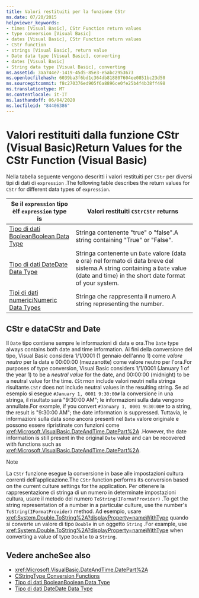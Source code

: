 ```yaml
---
title: Valori restituiti per la funzione CStr
ms.date: 07/20/2015
helpviewer_keywords:
- times [Visual Basic], CStr Function return values
- type conversion [Visual Basic]
- dates [Visual Basic], CStr Function return values
- CStr function
- strings [Visual Basic], return value
- Date data type [Visual Basic], converting
- dates [Visual Basic]
- String data type [Visual Basic], converting
ms.assetid: 3aa744e7-1419-45d5-85e3-e5abc2953673
ms.openlocfilehash: 6039ba3f6bd1c364db818807604ee0851bc23d50
ms.sourcegitcommit: f8c270376ed905f6a8896ce0fe25b4f4b38ff498
ms.translationtype: MT
ms.contentlocale: it-IT
ms.lasthandoff: 06/04/2020
ms.locfileid: "84406386"
---
```

# <a name="return-values-for-the-cstr-function-visual-basic"></a><span data-ttu-id="f5e9f-102">Valori restituiti dalla funzione CStr (Visual Basic)</span><span class="sxs-lookup"><span data-stu-id="f5e9f-102">Return Values for the CStr Function (Visual Basic)</span></span>
<span data-ttu-id="f5e9f-103">Nella tabella seguente vengono descritti i valori restituiti per `CStr` per diversi tipi di dati di `expression` .</span><span class="sxs-lookup"><span data-stu-id="f5e9f-103">The following table describes the return values for `CStr` for different data types of `expression`.</span></span>  
  
|<span data-ttu-id="f5e9f-104">Se il `expression` tipo è</span><span class="sxs-lookup"><span data-stu-id="f5e9f-104">If `expression` type is</span></span>|<span data-ttu-id="f5e9f-105">Valori restituiti `CStr`</span><span class="sxs-lookup"><span data-stu-id="f5e9f-105">`CStr` returns</span></span>|  
|-----------------------------|--------------------|  
|[<span data-ttu-id="f5e9f-106">Tipo di dati Boolean</span><span class="sxs-lookup"><span data-stu-id="f5e9f-106">Boolean Data Type</span></span>](../data-types/boolean-data-type.md)|<span data-ttu-id="f5e9f-107">Stringa contenente "true" o "false".</span><span class="sxs-lookup"><span data-stu-id="f5e9f-107">A string containing "True" or "False".</span></span>|  
|[<span data-ttu-id="f5e9f-108">Tipo di dati Date</span><span class="sxs-lookup"><span data-stu-id="f5e9f-108">Date Data Type</span></span>](../data-types/date-data-type.md)|<span data-ttu-id="f5e9f-109">Stringa contenente un `Date` valore (data e ora) nel formato di data breve del sistema.</span><span class="sxs-lookup"><span data-stu-id="f5e9f-109">A string containing a `Date` value (date and time) in the short date format of your system.</span></span>|  
|[<span data-ttu-id="f5e9f-110">Tipi di dati numerici</span><span class="sxs-lookup"><span data-stu-id="f5e9f-110">Numeric Data Types</span></span>](../../programming-guide/language-features/data-types/numeric-data-types.md)|<span data-ttu-id="f5e9f-111">Stringa che rappresenta il numero.</span><span class="sxs-lookup"><span data-stu-id="f5e9f-111">A string representing the number.</span></span>|  
  
## <a name="cstr-and-date"></a><span data-ttu-id="f5e9f-112">CStr e data</span><span class="sxs-lookup"><span data-stu-id="f5e9f-112">CStr and Date</span></span>  
 <span data-ttu-id="f5e9f-113">Il `Date` tipo contiene sempre le informazioni di data e ora.</span><span class="sxs-lookup"><span data-stu-id="f5e9f-113">The `Date` type always contains both date and time information.</span></span> <span data-ttu-id="f5e9f-114">Ai fini della conversione del tipo, Visual Basic considera 1/1/0001 (1 gennaio dell'anno 1) come *valore neutro* per la data e 00:00:00 (mezzanotte) come valore neutro per l'ora.</span><span class="sxs-lookup"><span data-stu-id="f5e9f-114">For purposes of type conversion, Visual Basic considers 1/1/0001 (January 1 of the year 1) to be a *neutral value* for the date, and 00:00:00 (midnight) to be a neutral value for the time.</span></span> <span data-ttu-id="f5e9f-115">`CStr`non include valori neutri nella stringa risultante.</span><span class="sxs-lookup"><span data-stu-id="f5e9f-115">`CStr` does not include neutral values in the resulting string.</span></span> <span data-ttu-id="f5e9f-116">Se ad esempio si esegue `#January 1, 0001 9:30:00#` la conversione in una stringa, il risultato sarà "9:30:00 AM"; le informazioni sulla data vengono annullate.</span><span class="sxs-lookup"><span data-stu-id="f5e9f-116">For example, if you convert `#January 1, 0001 9:30:00#` to a string, the result is "9:30:00 AM"; the date information is suppressed.</span></span> <span data-ttu-id="f5e9f-117">Tuttavia, le informazioni sulla data sono ancora presenti nel `Date` valore originale e possono essere ripristinate con funzioni come <xref:Microsoft.VisualBasic.DateAndTime.DatePart%2A> .</span><span class="sxs-lookup"><span data-stu-id="f5e9f-117">However, the date information is still present in the original `Date` value and can be recovered with functions such as <xref:Microsoft.VisualBasic.DateAndTime.DatePart%2A>.</span></span>  
  
> [!NOTE]
> <span data-ttu-id="f5e9f-118">La `CStr` funzione esegue la conversione in base alle impostazioni cultura correnti dell'applicazione.</span><span class="sxs-lookup"><span data-stu-id="f5e9f-118">The `CStr` function performs its conversion based on the current culture settings for the application.</span></span> <span data-ttu-id="f5e9f-119">Per ottenere la rappresentazione di stringa di un numero in determinate impostazioni cultura, usare il metodo del numero `ToString(IFormatProvider)` .</span><span class="sxs-lookup"><span data-stu-id="f5e9f-119">To get the string representation of a number in a particular culture, use the number's `ToString(IFormatProvider)` method.</span></span> <span data-ttu-id="f5e9f-120">Ad esempio, usare <xref:System.Double.ToString%2A?displayProperty=nameWithType> quando si converte un valore di tipo `Double` in un oggetto `String` .</span><span class="sxs-lookup"><span data-stu-id="f5e9f-120">For example, use <xref:System.Double.ToString%2A?displayProperty=nameWithType> when converting a value of type `Double` to a `String`.</span></span>  
  
## <a name="see-also"></a><span data-ttu-id="f5e9f-121">Vedere anche</span><span class="sxs-lookup"><span data-stu-id="f5e9f-121">See also</span></span>

- <xref:Microsoft.VisualBasic.DateAndTime.DatePart%2A>
- [<span data-ttu-id="f5e9f-122">CString</span><span class="sxs-lookup"><span data-stu-id="f5e9f-122">Type Conversion Functions</span></span>](type-conversion-functions.md)
- [<span data-ttu-id="f5e9f-123">Tipo di dati Boolean</span><span class="sxs-lookup"><span data-stu-id="f5e9f-123">Boolean Data Type</span></span>](../data-types/boolean-data-type.md)
- [<span data-ttu-id="f5e9f-124">Tipo di dati Date</span><span class="sxs-lookup"><span data-stu-id="f5e9f-124">Date Data Type</span></span>](../data-types/date-data-type.md)
